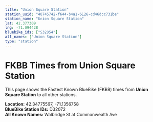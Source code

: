 ```yaml
---
title: "Union Square Station"
station_uuid: "40745742-f644-b4a1-6126-cd46dcc731be"
station_name: "Union Square Station"
lat: 42.377309
lng: -71.094428
bluebike_ids: ["S32054"]
all_names: ["Union Square Station"]
type: "station"
---
```


# FKBB Times from Union Square Station

This page shows the Fastest Known BlueBike (FKBB) times from **Union Square Station** to all other stations.

**Location:** 42.34775567, -71.1356758  
**BlueBike Station IDs:** D32072  
**All Known Names:** Walbridge St at Commonwealth Ave

